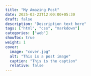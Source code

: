 ```yaml
---
title: "My Amazing Post"
date: 2025-03-23T12:00:00+05:30
draft: false
description: "Description text here"
tags: ["html", "css", "markdown"]
categories: ["web"]
showToc: true
weight: 1
cover:
  image: "cover.jpg"
  alt: "This is a post image"
  caption: "This is the caption"
  relative: false
---
```

